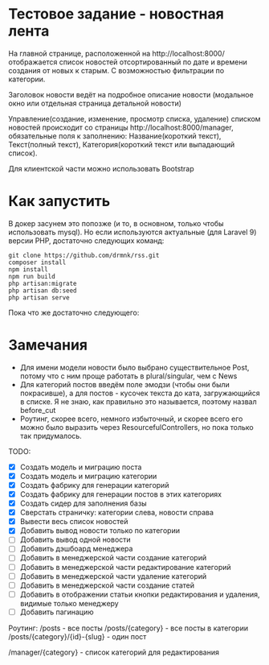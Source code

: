 # Тестовое задание - новостная лента

На главной странице, расположенной на http://localhost:8000/ отображается список новостей отсортированный по дате и времени создания от новых к старым. С возможностью фильтрации по категории.

Заголовок новости ведёт на подробное описание новости (модальное окно или отдельная страница детальной новости)

Управление(создание, изменение, просмотр списка, удаление) списком новостей происходит со страницы http://localhost:8000/manager, обязательные поля к заполнению: Название(короткий текст), Текст(полный текст), Категория(короткий текст или выпадающий список).

Для клиентской части можно использовать Bootstrap

# Как запустить

В докер засунем это попозже (и то, в основном, только чтобы использовать mysql). Но если используются актуальные (для Laravel 9) версии PHP, достаточно следующих команд:

```
git clone https://github.com/drmnk/rss.git
composer install
npm install
npm run build
php artisan:migrate
php artisan db:seed
php artisan serve
```

Пока что же достаточно следующего:

# Замечания

-   Для имени модели новости было выбрано существительное Post, потому что с ним проще работать в plural/singular, чем с News
-   Для категорий постов введём поле эмодзи (чтобы они были покрасивше), а для постов - кусочек текста до ката, загружающийся в списке. Я не знаю, как правильно это называется, поэтому назвал before_cut
-   Роутинг, скорее всего, немного избыточный, и скорее всего его можно было выразить через ResourcefulControllers, но пока только так придумалось.

TODO:

-   [x] Создать модель и миграцию поста
-   [x] Создать модель и миграцию категории
-   [x] Создать фабрику для генерации категорий
-   [x] Создать фабрику для генерации постов в этих категориях
-   [x] Создать сидер для заполнения базы
-   [x] Сверстать страничку: категории слева, новости справа
-   [x] Вывести весь список новостей
-   [x] Добавить вывод новости только по категории
-   [ ] Добавить вывод одной новости
-   [ ] Добавить дэшбоард менеджера
-   [ ] Добавить в менеджерской части создание категорий
-   [ ] Добавить в менеджерской части редактирование категорий
-   [ ] Добавить в менеджерской части удаление категорий
-   [ ] Добавить в менеджерской части создание статей
-   [ ] Добавить в отображении статьи кнопки редактирования и удаления, видимые только менеджеру
-   [ ] Добавить пагинацию

Роутинг:
/posts - все посты
/posts/{category} - все посты в категории
/posts/{category}/{id}-{slug} - один пост

/manager/{category} - список категорий для редактирования
